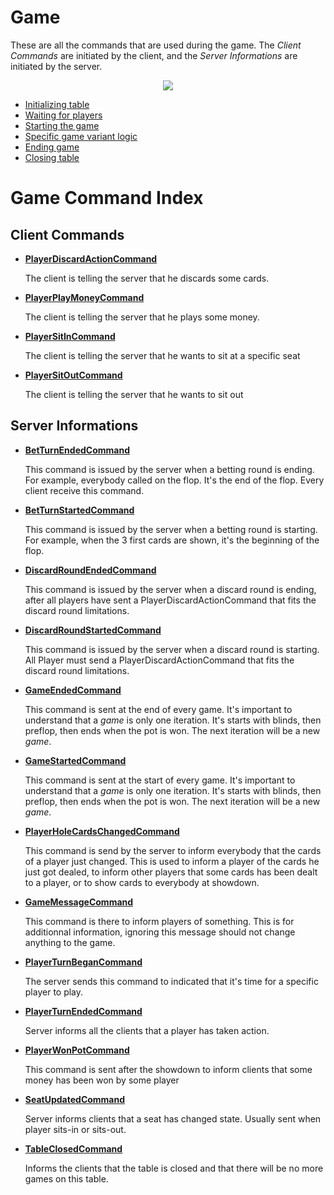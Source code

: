 # Game

These are all the commands that are used during the game. The *Client Commands* are initiated by the client, and the *Server Informations* are initiated by the server.

<p align=center><img src="https://github.com/Ericmas001/BluffinMuffin.Protocol/blob/develop/Documentation/Activities/Protocol.Game.png"></p>

 * [Initializing table](https://github.com/Ericmas001/BluffinMuffin.Protocol/blob/develop/Documentation/Game.Init.md)
 * [Waiting for players](https://github.com/Ericmas001/BluffinMuffin.Protocol/blob/develop/Documentation/Game.WaitForPlayers.md)
 * [Starting the game](https://github.com/Ericmas001/BluffinMuffin.Protocol/blob/develop/Documentation/Game.StartingGame.md)
 * [Specific game variant logic](https://github.com/Ericmas001/BluffinMuffin.Protocol/blob/develop/Documentation/Game.VariantGameLogic.md)
 * [Ending game](https://github.com/Ericmas001/BluffinMuffin.Protocol/blob/develop/Documentation/Game.EndingGame.md)
 * [Closing table](https://github.com/Ericmas001/BluffinMuffin.Protocol/blob/develop/Documentation/Game.ClosingTable.md)


# Game Command Index

## Client Commands

 * **[PlayerDiscardActionCommand](https://github.com/Ericmas001/BluffinMuffin.Protocol/blob/develop/Documentation/BluffinMuffin.Protocol.Game.PlayerDiscardActionCommand.md)** 

   The client is telling the server that he discards some cards.

 * **[PlayerPlayMoneyCommand](https://github.com/Ericmas001/BluffinMuffin.Protocol/blob/develop/Documentation/BluffinMuffin.Protocol.Game.PlayerPlayMoneyCommand.md)** 

   The client is telling the server that he plays some money.
   
 * **[PlayerSitInCommand](https://github.com/Ericmas001/BluffinMuffin.Protocol/blob/develop/Documentation/BluffinMuffin.Protocol.Game.PlayerSitInCommand.md)**

   The client is telling the server that he wants to sit at a specific seat

 * **[PlayerSitOutCommand](https://github.com/Ericmas001/BluffinMuffin.Protocol/blob/develop/Documentation/BluffinMuffin.Protocol.Game.PlayerSitOutCommand.md)**

   The client is telling the server that he wants to sit out

## Server Informations

 * **[BetTurnEndedCommand](https://github.com/Ericmas001/BluffinMuffin.Protocol/blob/develop/Documentation/BluffinMuffin.Protocol.Game.BetTurnEndedCommand.md)** 

   This command is issued by the server when a betting round is ending. For example, everybody called on the flop. It's the end of the flop. Every client receive this command.
   
 * **[BetTurnStartedCommand](https://github.com/Ericmas001/BluffinMuffin.Protocol/blob/develop/Documentation/BluffinMuffin.Protocol.Game.BetTurnStartedCommand.md)**

   This command is issued by the server when a betting round is starting. For example, when the 3 first cards are shown, it's the beginning of the flop.

 * **[DiscardRoundEndedCommand](https://github.com/Ericmas001/BluffinMuffin.Protocol/blob/develop/Documentation/BluffinMuffin.Protocol.Game.DiscardRoundEndedCommand.md)** 

   This command is issued by the server when a discard round is ending, after all players have sent a PlayerDiscardActionCommand that fits the discard round limitations.
   
 * **[DiscardRoundStartedCommand](https://github.com/Ericmas001/BluffinMuffin.Protocol/blob/develop/Documentation/BluffinMuffin.Protocol.Game.DiscardRoundStartedCommand.md)**

   This command is issued by the server when a discard round is starting. All Player must send a PlayerDiscardActionCommand that fits the discard round limitations.

 * **[GameEndedCommand](https://github.com/Ericmas001/BluffinMuffin.Protocol/blob/develop/Documentation/BluffinMuffin.Protocol.Game.GameEndedCommand.md)**

   This command is sent at the end of every game. It's important to understand that a *game* is only one iteration. It's starts with blinds, then preflop, then ends when the pot is won. The next iteration will be a new *game*.

 * **[GameStartedCommand](https://github.com/Ericmas001/BluffinMuffin.Protocol/blob/develop/Documentation/BluffinMuffin.Protocol.Game.GameStartedCommand.md)** 

   This command is sent at the start of every game. It's important to understand that a *game* is only one iteration. It's starts with blinds, then preflop, then ends when the pot is won. The next iteration will be a new *game*.
   
 * **[PlayerHoleCardsChangedCommand](https://github.com/Ericmas001/BluffinMuffin.Protocol/blob/develop/Documentation/BluffinMuffin.Protocol.Game.PlayerHoleCardsChangedCommand.md)**

   This command is send by the server to inform everybody that the cards of a player just changed. This is used to inform a player of the cards he just got dealed, to inform other players that some cards has been dealt to a player, or to show cards to everybody at showdown.
   
 * **[GameMessageCommand](https://github.com/Ericmas001/BluffinMuffin.Protocol/blob/develop/Documentation/BluffinMuffin.Protocol.Game.GameMessageCommand.md)**

   This command is there to inform players of something. This is for additionnal information, ignoring this message should not change anything to the game.
   
 * **[PlayerTurnBeganCommand](https://github.com/Ericmas001/BluffinMuffin.Protocol/blob/develop/Documentation/BluffinMuffin.Protocol.Game.PlayerTurnBeganCommand.md)**

   The server sends this command to indicated that it's time for a specific player to play.

 * **[PlayerTurnEndedCommand](https://github.com/Ericmas001/BluffinMuffin.Protocol/blob/develop/Documentation/BluffinMuffin.Protocol.Game.PlayerTurnEndedCommand.md)**

   Server informs all the clients that a player has taken action.

 * **[PlayerWonPotCommand](https://github.com/Ericmas001/BluffinMuffin.Protocol/blob/develop/Documentation/BluffinMuffin.Protocol.Game.PlayerWonPotCommand.md)** 

   This command is sent after the showdown to inform clients that some money has been won by some player
   
 * **[SeatUpdatedCommand](https://github.com/Ericmas001/BluffinMuffin.Protocol/blob/develop/Documentation/BluffinMuffin.Protocol.Game.SeatUpdatedCommand.md)**

   Server informs clients that a seat has changed state. Usually sent when player sits-in or sits-out.

 * **[TableClosedCommand](https://github.com/Ericmas001/BluffinMuffin.Protocol/blob/develop/Documentation/BluffinMuffin.Protocol.Game.TableClosedCommand.md)**

   Informs the clients that the table is closed and that there will be no more games on this table.
